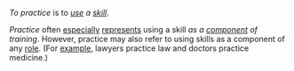 *To practice* is to *[use](https://github.com/gcassel/Modular-Organization-Terminology/blob/master/terms/use.md) a [skill](https://github.com/gcassel/Modular-Organization-Terminology/blob/master/terms/skill.md)*.
		
*Practice* often [especially](https://github.com/gcassel/Modular-Organization-Terminology/blob/master/terms/specialize.md) [represents](https://github.com/gcassel/Modular-Organization-Terminology/blob/master/terms/representation.md) using a skill *as a [component](https://github.com/gcassel/Modular-Organization-Terminology/blob/master/terms/component.md) of training*.   However, practice may also refer to using skills as a component of any [role](https://github.com/gcassel/Modular-Organization-Terminology/blob/master/terms/role.md).  (For [example](https://github.com/gcassel/Modular-Organization-Terminology/blob/master/terms/example.md), lawyers practice law and doctors practice medicine.)
